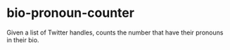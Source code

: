 # bio-pronoun-counter
Given a list of Twitter handles, counts the number that have their pronouns in their bio. 
